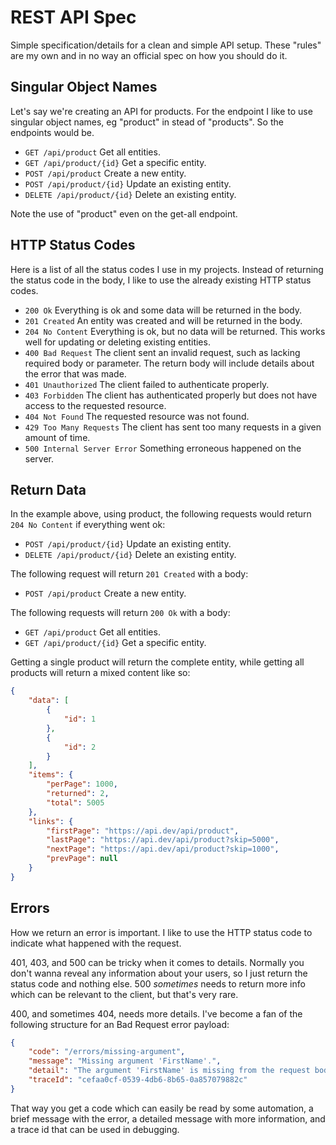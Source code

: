 # REST API Spec
Simple specification/details for a clean and simple API setup. These "rules" are my own and in no way an official spec on how you should do it.

## Singular Object Names
Let's say we're creating an API for products. For the endpoint I like to use singular object names, eg "product" in stead of "products". So the endpoints would be.

* `GET /api/product` Get all entities.
* `GET /api/product/{id}` Get a specific entity.
* `POST /api/product` Create a new entity.
* `POST /api/product/{id}` Update an existing entity.
* `DELETE /api/product/{id}` Delete an existing entity.

Note the use of "product" even on the get-all endpoint.

## HTTP Status Codes
Here is a list of all the status codes I use in my projects. Instead of returning the status code in the body, I like to use the already existing HTTP status codes.

* `200 Ok` Everything is ok and some data will be returned in the body.
* `201 Created` An entity was created and will be returned in the body.
* `204 No Content` Everything is ok, but no data will be returned. This works well for updating or deleting existing entities.
* `400 Bad Request` The client sent an invalid request, such as lacking required body or parameter. The return body will include details about the error that was made.
* `401 Unauthorized` The client failed to authenticate properly.
* `403 Forbidden` The client has authenticated properly but does not have access to the requested resource.
* `404 Not Found` The requested resource was not found.
* `429 Too Many Requests` The client has sent too many requests in a given amount of time.
* `500 Internal Server Error` Something erroneous happened on the server.

## Return Data
In the example above, using product, the following requests would return `204 No Content` if everything went ok:
* `POST /api/product/{id}` Update an existing entity.
* `DELETE /api/product/{id}` Delete an existing entity.

The following request will return `201 Created` with a body:
* `POST /api/product` Create a new entity.

The following requests will return `200 Ok` with a body:
* `GET /api/product` Get all entities.
* `GET /api/product/{id}` Get a specific entity.

Getting a single product will return the complete entity, while getting all products will return a mixed content like so:
```json
{
    "data": [
        {
            "id": 1
        },
        {
            "id": 2
        }
    ],
    "items": {
        "perPage": 1000,
        "returned": 2,
        "total": 5005
    },
    "links": {
        "firstPage": "https://api.dev/api/product",
        "lastPage": "https://api.dev/api/product?skip=5000",
        "nextPage": "https://api.dev/api/product?skip=1000",
        "prevPage": null
    }
}
```

## Errors
How we return an error is important. I like to use the HTTP status code to indicate what happened with the request.

401, 403, and 500 can be tricky when it comes to details. Normally you don't wanna reveal any information about your users, so I just return the status code and nothing else. 500 *sometimes* needs to return more info which can be relevant to the client, but that's very rare.

400, and sometimes 404, needs more details. I've become a fan of the following structure for an Bad Request error payload:
```json
{
    "code": "/errors/missing-argument",
    "message": "Missing argument 'FirstName'.",
    "detail": "The argument 'FirstName' is missing from the request body.",
    "traceId": "cefaa0cf-0539-4db6-8b65-0a857079882c"
}
```

That way you get a code which can easily be read by some automation, a brief message with the error, a detailed message with more information, and a trace id that can be used in debugging.